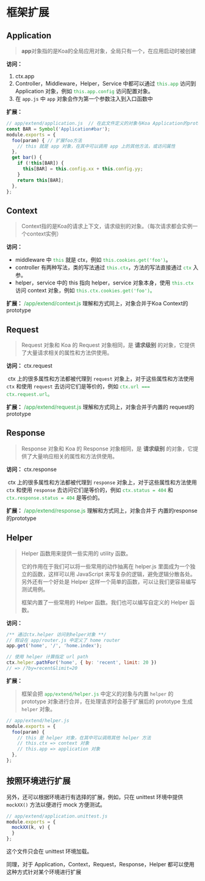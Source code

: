 # 框架扩展

## Application

> **app**对象指的是Koa的全局应用对象，全局只有一个，在应用启动时被创建

**访问：**

1. ctx.app
2. Controller，Middleware，Helper，Service 中都可以通过<font color=28a745> `this.app` </font>访问到 Application 对象，例如 <font color=28a745>`this.app.config` </font>访问配置对象。
3. 在 `app.js` 中 `app` 对象会作为第一个参数注入到入口函数中

**扩展：**

```javascript
// app/extend/application.js  // 在此文件定义的对象与Koa Application的prototype对象进行合并
const BAR = Symbol('Application#bar');
module.exports = {
  foo(param) { // 扩展foo方法
    // this 就是 app 对象，在其中可以调用 app 上的其他方法，或访问属性
  },
  get bar() {
    if (!this[BAR]) {
      this[BAR] = this.config.xx + this.config.yy;
    }
    return this[BAR];
  },
};
```

## Context

> Context指的是Koa的请求上下文，请求级别的对象。（每次请求都会实例一个context实例）

**访问：**

- middleware 中 <font color=28a745>`this`</font> 就是 ctx，例如<font color=28a745> `this.cookies.get('foo')`</font>。
- controller 有两种写法，类的写法通过<font color=28a745> `this.ctx`</font>，方法的写法直接通过<font color=28a745> `ctx` </font>入参。
- helper，service 中的 this 指向 helper，service 对象本身，使用 <font color=28a745>`this.ctx` </font>访问 context 对象，例如 <font color=28a745>`this.ctx.cookies.get('foo')`。</font>

**扩展：**  <font color=28a745>/app/extend/context.js  </font> 理解和方式同上，对象合并于Koa Context的prototype

## Request

> Request 对象和 Koa 的 Request 对象相同，是 **请求级别** 的对象，它提供了大量请求相关的属性和方法供使用。

**访问：** ctx.request

​	ctx 上的很多属性和方法都被代理到 `request` 对象上，对于这些属性和方法使用 `ctx` 和使用 `request` 去访问它们是等价的，例如<font color=28a745> `ctx.url === ctx.request.url`。</font>

**扩展：**<font color=28a745> /app/extend/request.js </font>理解和方式同上，对象合并于内置的 request的prototype

## Response

> Response 对象和 Koa 的 Response 对象相同，是 **请求级别** 的对象，它提供了大量响应相关的属性和方法供使用。

**访问：** ctx.response

​	ctx 上的很多属性和方法都被代理到 `response` 对象上，对于这些属性和方法使用 `ctx` 和使用 `response` 去访问它们是等价的，例如 <font color=28a745>`ctx.status = 404`</font> 和 <font color=28a745>`ctx.response.status = 404` </font>是等价的。

**扩展：** <font color=28a745>/app/extend/response.js </font>理解和方式同上，对象合并于 内置的response的prototype

## Helper

> Helper 函数用来提供一些实用的 utility 函数。
>
> 它的作用在于我们可以将一些常用的动作抽离在 helper.js 里面成为一个独立的函数，这样可以用 JavaScript 来写复杂的逻辑，避免逻辑分散各处。另外还有一个好处是 Helper 这样一个简单的函数，可以让我们更容易编写测试用例。
>
> 框架内置了一些常用的 Helper 函数。我们也可以编写自定义的 Helper 函数。

**访问：**

```javascript
/** 通过ctx.helper 访问到helper对象 **/
// 假设在 app/router.js 中定义了 home router
app.get('home', '/', 'home.index');

// 使用 helper 计算指定 url path
ctx.helper.pathFor('home', { by: 'recent', limit: 20 })
// => /?by=recent&limit=20
```

**扩展：**

> 框架会把 <font color=28a745>`app/extend/helper.js` </font>中定义的对象与内置 `helper` 的 prototype 对象进行合并，在处理请求时会基于扩展后的 prototype 生成 `helper` 对象。

```javascript
// app/extend/helper.js
module.exports = {
  foo(param) {
    // this 是 helper 对象，在其中可以调用其他 helper 方法
    // this.ctx => context 对象
    // this.app => application 对象
  },
};
```

## 按照环境进行扩展

另外，还可以根据环境进行有选择的扩展，例如，只在 unittest 环境中提供 `mockXX()` 方法以便进行 mock 方便测试。

```javascript
// app/extend/application.unittest.js
module.exports = {
  mockXX(k, v) {
  }
};
```

这个文件只会在 unittest 环境加载。

同理，对于 Application，Context，Request，Response，Helper 都可以使用这种方式针对某个环境进行扩展